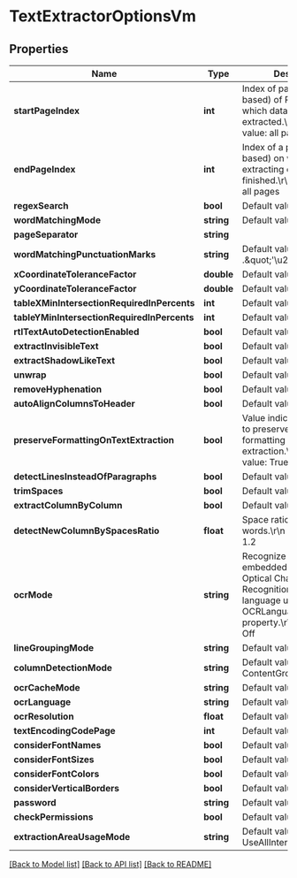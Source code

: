 # TextExtractorOptionsVm

## Properties
Name | Type | Description | Notes
------------ | ------------- | ------------- | -------------
**startPageIndex** | **int** | Index of page (zero-based) of PDF file from which data will be extracted.\r\n            Default value: all pages | [optional] 
**endPageIndex** | **int** | Index of a page (zero-based) on which extracting of data will be finished.\r\n            Default value: all pages | [optional] 
**regexSearch** | **bool** | Default value: False | [optional] 
**wordMatchingMode** | **string** | Default value: SmartMatch | [optional] 
**pageSeparator** | **string** |  | [optional] 
**wordMatchingPunctuationMarks** | **string** | Default value: .\&quot;&#39;\u201C\u201D | [optional] 
**xCoordinateToleranceFactor** | **double** | Default value: 20 | [optional] 
**yCoordinateToleranceFactor** | **double** | Default value: 30 | [optional] 
**tableXMinIntersectionRequiredInPercents** | **int** | Default value: 49 | [optional] 
**tableYMinIntersectionRequiredInPercents** | **int** | Default value: 50 | [optional] 
**rtlTextAutoDetectionEnabled** | **bool** | Default value: False | [optional] 
**extractInvisibleText** | **bool** | Default value: True | [optional] 
**extractShadowLikeText** | **bool** | Default value: True | [optional] 
**unwrap** | **bool** | Default value: False | [optional] 
**removeHyphenation** | **bool** | Default value: True | [optional] 
**autoAlignColumnsToHeader** | **bool** | Default value: True | [optional] 
**preserveFormattingOnTextExtraction** | **bool** | Value indicating whether to preserve the text formatting on the extraction.\r\n            Default value: True | [optional] 
**detectLinesInsteadOfParagraphs** | **bool** | Default value: True | [optional] 
**trimSpaces** | **bool** | Default value: False | [optional] 
**extractColumnByColumn** | **bool** | Default value: False | [optional] 
**detectNewColumnBySpacesRatio** | **float** | Space ratio between words.\r\n            Default value: 1.2 | [optional] 
**ocrMode** | **string** | Recognize text on embedded images using Optical Character Recognition (OCR). Set the language using OCRLanguage property.\r\n            Default value: Off | [optional] 
**lineGroupingMode** | **string** | Default value: None | [optional] 
**columnDetectionMode** | **string** | Default value: ContentGroupsAndBorders | [optional] 
**ocrCacheMode** | **string** | Default value: Off | [optional] 
**ocrLanguage** | **string** | Default value: eng | [optional] 
**ocrResolution** | **float** | Default value: 300 | [optional] 
**textEncodingCodePage** | **int** | Default value: 1252 | [optional] 
**considerFontNames** | **bool** | Default value: False | [optional] 
**considerFontSizes** | **bool** | Default value: False | [optional] 
**considerFontColors** | **bool** | Default value: False | [optional] 
**considerVerticalBorders** | **bool** | Default value: False | [optional] 
**password** | **string** | Default value: | [optional] 
**checkPermissions** | **bool** | Default value: True | [optional] 
**extractionAreaUsageMode** | **string** | Default value: UseAllIntersectingObjects | [optional] 

[[Back to Model list]](../README.md#documentation-for-models) [[Back to API list]](../README.md#documentation-for-api-endpoints) [[Back to README]](../README.md)


